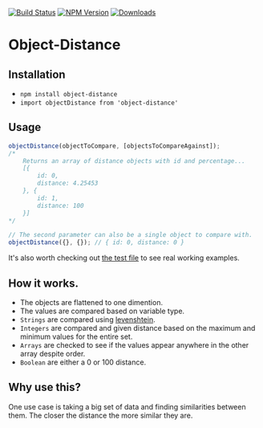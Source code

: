 [![Build Status](https://travis-ci.org/krazyjakee/object-distance.svg?branch=master)](https://travis-ci.org/krazyjakee/object-distance)
[![NPM Version](https://img.shields.io/npm/v/object-distance.svg)](https://www.npmjs.com/package/object-distance)
[![Downloads](https://img.shields.io/npm/dm/object-distance.svg)](https://www.npmjs.com/package/object-distance)

# Object-Distance

## Installation
- `npm install object-distance`
- `import objectDistance from 'object-distance'`

## Usage
```javascript
objectDistance(objectToCompare, [objectsToCompareAgainst]);
/*
    Returns an array of distance objects with id and percentage...
    [{
        id: 0,
        distance: 4.25453
    }, {
        id: 1,
        distance: 100
    }]
*/

// The second parameter can also be a single object to compare with.
objectDistance({}, {}); // { id: 0, distance: 0 }
```

It's also worth checking out [the test file](https://github.com/krazyjakee/object-distance/blob/master/test/index.js) to see real working examples.

## How it works.
- The objects are flattened to one dimention.
- The values are compared based on variable type.
- `Strings` are compared using [levenshtein](https://www.npmjs.com/package/js-levenshtein).
- `Integers` are compared and given distance based on the maximum and minimum values for the entire set.
- `Arrays` are checked to see if the values appear anywhere in the other array despite order.
- `Boolean` are either a 0 or 100 distance.

## Why use this?
One use case is taking a big set of data and finding similarities between them. The closer the distance the more similar they are.
